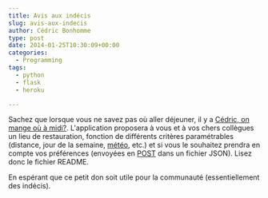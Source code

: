 ```yaml
---
title: Avis aux indécis
slug: avis-aux-indecis
author: Cédric Bonhomme
type: post
date: 2014-01-25T10:30:09+00:00
categories:
  - Programming
tags:
  - python
  - flask
  - heroku

---
```

Sachez que lorsque vous ne savez pas où aller déjeuner, il y a
[Cédric, on mange où à midi?][1].
L'application proposera à vous et à vos chers collègues un lieu de restauration,
fonction de différents critères paramétrables (distance, jour de la semaine,
[météo][2], etc.) et si vous le souhaitez prendra en compte vos préférences
(envoyées en [POST][3] dans un fichier JSON). Lisez donc le fichier README.

En espérant que ce petit don soit utile pour la communauté (essentiellement des indécis).

 [1]: https://gitlab.com/cedric/cedric-onmange-ou
 [2]: https://gitlab.com/cedric/cedric-onmange-ou/-/blob/master/refuge/conditions.py#L32
 [3]: https://en.wikipedia.org/wiki/POST_(HTTP)